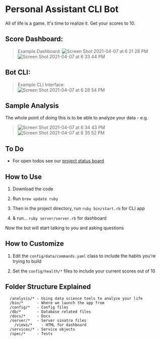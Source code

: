 # Personal Assistant CLI Bot

All of life is a game. It's time to realize it. Get your scores to 10. 

## Score Dashboard:
> Example Dashboard:
![Screen Shot 2021-04-07 at 6 21 28 PM](https://user-images.githubusercontent.com/46613794/113942004-22553a00-97ce-11eb-8693-70beb979448a.png)
![Screen Shot 2021-04-07 at 6 33 44 PM](https://user-images.githubusercontent.com/46613794/113943004-cdb2be80-97cf-11eb-976b-8ee081ac5b78.png)

## Bot CLI:
> Example CLI Interface: <br />
![Screen Shot 2021-04-07 at 6 28 54 PM](https://user-images.githubusercontent.com/46613794/113942639-22a20500-97cf-11eb-9439-e6dee5f1f03b.png)


## Sample Analysis
The whole point of doing this is to be able to analyze your data - e.g.
> ![Screen Shot 2021-04-07 at 6 34 43 PM](https://user-images.githubusercontent.com/46613794/113943130-06eb2e80-97d0-11eb-9def-505fd9c9dea8.png)
> ![Screen Shot 2021-04-07 at 6 35 52 PM](https://user-images.githubusercontent.com/46613794/113943176-21250c80-97d0-11eb-9320-a18f60942c45.png)

## To Do

* For open todos see our [project status board](https://github.com/dainmiller/assistant/projects/3)

## How to Use

1. Download the code

2. Run `brew update ruby`

3. Then in the project directory, run `ruby bin/start.rb` for CLI app

4. & run... `ruby server/server.rb` for dashboard

Now the bot will start talking to you and asking questions

## How to Customize

1. Edit the `config/data/commands.yaml` class to include the habits you're trying to build

2. Set the `config/health/*` files to include your current scores out of 10

## Folder Structure Explained

```
  /analysis/* - Using data science tools to analyze your life
  /bin/*      - Where we launch the app from
  /config/*   - Config files
  /db/*       - Database related files
  /docs/*     - Docs
  /server/*   - Server sinatra files
    /views/*    - HTML for dashboard
  /services/* - Service objects
  /spec/*     - Tests 
```
